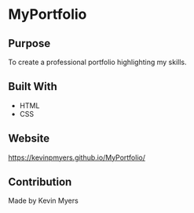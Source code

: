 # MyPortfolio

## Purpose
To create a professional portfolio highlighting my skills.

## Built With
* HTML
* CSS

## Website
https://kevinpmyers.github.io/MyPortfolio/
## Contribution
Made by Kevin Myers
